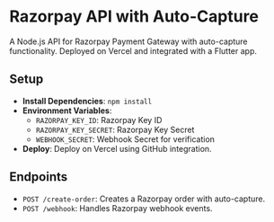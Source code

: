 # Razorpay API with Auto-Capture

A Node.js API for Razorpay Payment Gateway with auto-capture functionality. Deployed on Vercel and integrated with a Flutter app.

## Setup
- **Install Dependencies**: `npm install`
- **Environment Variables**:
  - `RAZORPAY_KEY_ID`: Razorpay Key ID
  - `RAZORPAY_KEY_SECRET`: Razorpay Key Secret
  - `WEBHOOK_SECRET`: Webhook Secret for verification
- **Deploy**: Deploy on Vercel using GitHub integration.

## Endpoints
- `POST /create-order`: Creates a Razorpay order with auto-capture.
- `POST /webhook`: Handles Razorpay webhook events.
